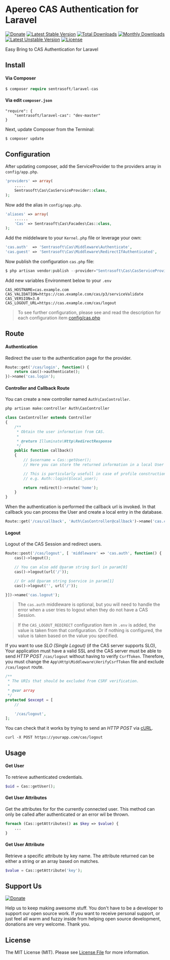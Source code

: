 # Apereo CAS Authentication for Laravel

[![Donate](https://img.shields.io/badge/Donate-PayPal-green.svg)](https://www.paypal.com/cgi-bin/webscr?cmd=_s-xclick&hosted_button_id=NU3XK7VXYTYKY)
[![Latest Stable Version](https://poser.pugx.org/sentrasoft/laravel-cas/v/stable)](https://packagist.org/packages/sentrasoft/laravel-cas)
[![Total Downloads](https://poser.pugx.org/sentrasoft/laravel-cas/downloads)](https://packagist.org/packages/sentrasoft/laravel-cas)
[![Monthly Downloads](https://poser.pugx.org/sentrasoft/laravel-cas/d/monthly)](https://packagist.org/packages/sentrasoft/laravel-cas)
[![Latest Unstable Version](https://poser.pugx.org/sentrasoft/laravel-cas/v/unstable)](https://packagist.org/packages/sentrasoft/laravel-cas)
[![License](https://poser.pugx.org/sentrasoft/laravel-cas/license)](https://packagist.org/packages/sentrasoft/laravel-cas)

Easy Bring to CAS Authentication for Laravel

## Install

#### Via Composer

``` php
$ composer require sentrasoft/laravel-cas
```

#### Via edit `composer.json`

	"require": {
		"sentrasoft/laravel-cas": "dev-master"
	}

Next, update Composer from the Terminal:

``` bash
$ composer update
```

## Configuration

After updating composer, add the ServiceProvider to the providers array in `config/app.php`.

```php
'providers' => array(
    .....
    Sentrasoft\Cas\CasServiceProvider::class,
);
```

Now add the alias in `config/app.php`.

```php
'aliases' => array(
    ......
    'Cas' => Sentrasoft\Cas\Facades\Cas::class,
);
```

Add the middelware to your `Kernel.php` file or leverage your own:
```php
'cas.auth'  => 'Sentrasoft\Cas\Middleware\Authenticate',
'cas.guest' => 'Sentrasoft\Cas\Middleware\RedirectIfAuthenticated',
```

Now publish the configuration `cas.php` file:
``` php
$ php artisan vendor:publish --provider="Sentrasoft\Cas\CasServiceProvider" --tag="config"
```

Add new variables Environment below to your `.env`
```
CAS_HOSTNAME=cas.example.com
CAS_VALIDATION=https://cas.example.com/cas/p3/serviceValidate
CAS_VERSION=3.0
CAS_LOGOUT_URL=https://cas.example.com/cas/logout
```

> To see further configuration, please see and read the description for each configuration item [config/cas.php](src/Config/cas.php)

## Route

#### Authentication
Redirect the user to the authentication page for the provider.
```php
Route::get('/cas/login', function() {
    return cas()->authenticate();
})->name('cas.login');
```

#### Controller and Callback Route
You can create a new controller named `Auth\CasController`.
```php
php artisan make:controller Auth\CasController
```

```php
class CasController extends Controller
{
    /**
     * Obtain the user information from CAS.
     *
     * @return Illuminate\Http\RedirectResponse
     */
    public function callback()
    {
        // $username = Cas::getUser();
        // Here you can store the returned information in a local User model on your database (or storage).

        // This is particularly usefull in case of profile construction with roles and other details
        // e.g. Auth::login($local_user);

        return redirect()->route('home');
    }
}
```

When the authentication is performed the callback url is invoked. In that callback you can process the User and create a local entry in the database.
```php
Route::get('/cas/callback', 'Auth\CasController@callback')->name('cas.callback');
```

#### Logout
Logout of the CAS Session and redirect users.

```php
Route::post('/cas/logout', [ 'middleware' => 'cas.auth', function() {
    cas()->logout();

    // You can also add @param string $url in param[0]
    cas()->logout(url('/'));

    // Or add @param string $service in param[1]
    cas()->logout('', url('/'));

}])->name('cas.logout');
```

>The `cas.auth` middleware is optional, but you will need to handle the error when a user tries to logout when they do not have a CAS Session.

> If the `CAS_LOGOUT_REDIRECT` configuration item in `.env` is added, the value is taken from that configuration. Or if nothing is configured, the value is taken based on the value you specified.


If you want to use *SLO (Single Logout)* (if the CAS server supports SLO), Your application must have a valid SSL and the CAS server must be able to send *HTTP POST* `/cas/logout` without having to verify `CsrfToken`. Therefore, you must change the `App\Http\Middleware\VerifyCsrfToken` file and exclude `/cas/logout` route.

```php
/**
 * The URIs that should be excluded from CSRF verification.
 *
 * @var array
 */
protected $except = [
    //

    '/cas/logout',
];
```

You can check that it works by trying to send an *HTTP POST* via [cURL](https://en.wikipedia.org/wiki/CURL).
```
curl -X POST https://yourapp.com/cas/logout
```

## Usage

#### Get User
To retrieve authenticated credentials.
```php
$uid = Cas::getUser();
```

#### Get User Attributes
Get the attributes for for the currently connected user. This method can only be called after authenticated or an error wil be thrown.
```php
foreach (Cas::getAttributes() as $key => $value) {
	...
}
```

#### Get User Attribute
Retrieve a specific attribute by key name. The attribute returned can be either a string or an array based on matches.
```php
$value = Cas::getAttribute('key');
```

## Support Us
[![Donate](https://img.shields.io/badge/Donate-PayPal-green.svg)](https://www.paypal.com/cgi-bin/webscr?cmd=_s-xclick&hosted_button_id=NU3XK7VXYTYKY)

Help us to keep making awesome stuff. You don't have to be a developer to support our open source work. If you want to receive personal support, or just feel all warm and fuzzy inside from helping open source development, donations are very welcome. Thank you.

## License

The MIT License (MIT). Please see [License File](LICENSE.md) for more information.
